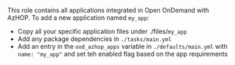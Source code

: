 This role contains all applications integrated in Open OnDemand with AzHOP.
To add a new application named `my_app`:
 - Copy all your specific application files under ./files/`my_app`
 - Add any package dependencies in `./tasks/main.yml`
 - Add an entry in the `ood_azhop_apps` variable in `./defaults/main.yml` with `name: "my_app"` and set teh enabled flag based on the app requirements
 